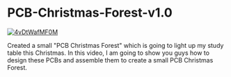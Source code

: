 # PCB-Christmas-Forest-v1.0

[![4vDtWafMF0M](https://i.imgur.com/60MFPBY.png)](https://www.youtube.com/watch?v=wYbmAVPLWmo)

Created a small "PCB Christmas Forest" which is going to light up my study table this Christmas.
In this video, I am going to show you guys how to design these PCBs and assemble them to create a small PCB Christmas Forest.
